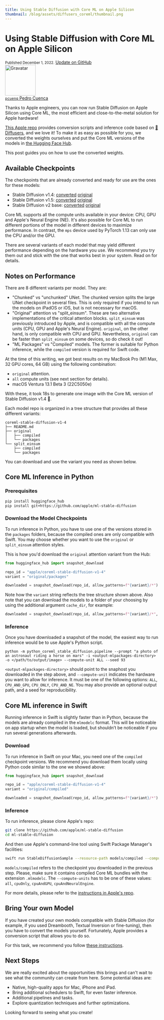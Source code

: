 ```yaml
---
title: Using Stable Diffusion with Core ML on Apple Silicon
thumbnail: /blog/assets/diffusers_coreml/thumbnail.png
---
```


<h1>
	Using Stable Diffusion with Core ML on Apple Silicon
</h1>

<div class="blog-metadata">
    <small>Published December 1, 2022.</small>
    <a target="_blank" class="btn no-underline text-sm mb-5 font-sans" href="https://github.com/huggingface/blog/blob/main/diffusers-coreml.md">
        Update on GitHub
    </a>
</div>

<div class="author-card">
	 <a href="/pcuenq">
        <img class="avatar avatar-user" src="https://avatars.githubusercontent.com/u/1177582?v=4" width="100" title="Gravatar">
        <div class="bfc">
            <code>pcuenq</code>
            <span class="fullname">Pedro Cuenca</span>
        </div>
    </a>
</div>

Thanks to Apple engineers, you can now run Stable Diffusion on Apple Silicon using Core ML, the most efficient and close-to-the-metal solution for Apple hardware!

[This Apple repo](https://github.com/apple/ml-stable-diffusion) provides conversion scripts and inference code based on [🧨 Diffusers](https://github.com/huggingface/diffusers), and we love it! To make it as easy as possible for you, we converted the weights ourselves and put the Core ML versions of the models in [the Hugging Face Hub](https://hf.co/apple).

This post guides you on how to use the converted weights.

## Available Checkpoints

The checkpoints that are already converted and ready for use are the ones for these models:

- Stable Diffusion v1.4: [converted](https://hf.co/apple/coreml-stable-diffusion-v1-4) [original](https://hf.co/CompVis/stable-diffusion-v1-4)
- Stable Diffusion v1.5: [converted](https://hf.co/apple/coreml-stable-diffusion-v1-5) [original](https://hf.co/runwayml/stable-diffusion-v1-5)
- Stable Diffusion v2 base: [converted](https://hf.co/apple/coreml-stable-diffusion-v2-base) [original](https://huggingface.co/stabilityai/stable-diffusion-2-base)

Core ML supports all the compute units available in your device: CPU, GPU and Apple's Neural Engine (NE). It's also possible for Core ML to run different portions of the model in different devices to maximize performance. In contrast, the `mps` device used by PyTorch 1.13 can only use the CPU and/or the GPU. 

There are several variants of each model that may yield different performance depending on the hardware you use. We recommend you try them out and stick with the one that works best in your system. Read on for details.

## Notes on Performance

There are 8 different variants per model. They are:

- "Chunked" vs "unchunked" UNet. The chunked version splits the large UNet checkpoint in several files. This is only required if you intend to run the models on iPadOS or iOS, but is not necessary for macOS.
- "Original" attention vs "split_einsum". These are two alternative implementations of the critical attention blocks. `split_einsum` was previously introduced by Apple, and is compatible with all the compute units (CPU, GPU and Apple's Neural Engine). `original`, on the other hand, is only compatible with CPU and GPU. Nevertheless, `original` can be faster than `split_einsum` on some devices, so do check it out!
- "ML Packages" vs "Compiled" models. The former is suitable for Python inference, while the `compiled` version is required for Swift code.

At the time of this writing, we got best results on my MacBook Pro (M1 Max, 32 GPU cores, 64 GB) using the following combination:

- `original` attention.
- `all` compute units (see next section for details).
- macOS Ventura 13.1 Beta 3 (22C5050e)

With these, it took 18s to generate one image with the Core ML version of Stable Diffusion v1.4 🤯.

Each model repo is organized in a tree structure that provides all these different variants:

```
coreml-stable-diffusion-v1-4
├── README.md
├── original
│   ├── compiled
│   └── packages
└── split_einsum
    ├── compiled
    └── packages
```

You can download and use the variant you need as shown below.

## Core ML Inference in Python

### Prerequisites

```bash
pip install huggingface_hub
pip install git+https://github.com/apple/ml-stable-diffusion
```

### Download the Model Checkpoints

To run inference in Python, you have to use one of the versions stored in the `packages` folders, because the compiled ones are only compatible with Swift. You may choose whether you want to use the `original` or `split_einsum` attention styles.

This is how you'd download the `original` attention variant from the Hub:

```Python
from huggingface_hub import snapshot_download

repo_id = "apple/coreml-stable-diffusion-v1-4"
variant = "original/packages"

downloaded = snapshot_download(repo_id, allow_patterns=f"{variant}/*")
```

Note how the `variant` string reflects the tree structure shown above. Also note that you can download the models to a folder of your choosing by using the additional argument `cache_dir`, for example:

```Python
downloaded = snapshot_download(repo_id, allow_patterns=f"{variant}/*", cache_dir="./models")
```

### Inference

Once you have downloaded a snapshot of the model, the easiest way to run inference would be to use Apple's Python script.

```shell
python -m python_coreml_stable_diffusion.pipeline --prompt "a photo of an astronaut riding a horse on mars" -i <output-mlpackages-directory> -o </path/to/output/image> --compute-unit ALL --seed 93
```

`<output-mlpackages-directory>` should point to the snaphost you downloaded in the step above, and `--compute-unit` indicates the hardware you want to allow for inference. It must be one of the following options: `ALL`, `CPU_AND_GPU`, `CPU_ONLY`, `CPU_AND_NE`. You may also provide an optional output path, and a seed for reproducibility.

## Core ML inference in Swift

Running inference in Swift is slightly faster than in Python, because the models are already compiled in the `mlmodelc` format. This will be noticeable on app startup when the model is loaded, but shouldn’t be noticeable if you run several generations afterwards.

### Download

To run inference in Swift on your Mac, you need one of the `compiled` checkpoint versions. We recommend you download them locally using Python code similar to the one we showed above:

```Python
from huggingface_hub import snapshot_download

repo_id = "apple/coreml-stable-diffusion-v1-4"
variant = "original/compiled"

downloaded = snapshot_download(repo_id, allow_patterns=f"{variant}/*")
```

### Inference

To run inference, please clone Apple's repo:

```bash
git clone https://github.com/apple/ml-stable-diffusion
cd ml-stable-diffusion
```

And then use Apple's command-line tool using Swift Package Manager's facilities:

```bash
swift run StableDiffusionSample --resource-path models/compiled --compute-units all "a photo of an astronaut riding a horse on mars"
```

`models/compiled` refers to the checkpoint you downloaded in the previous step. Please, make sure it contains compiled Core ML bundles with the extension `.mlmodelc`. The `--compute-units` has to be one of these values: `all`, `cpuOnly`, `cpuAndGPU`, `cpuAndNeuralEngine`.

For more details, please refer to the [instructions in Apple's repo](https://github.com/apple/ml-stable-diffusion).

## Bring Your own Model

If you have created your own models compatible with Stable Diffusion (for example, if you used Dreambooth, Textual Inversion or fine-tuning), then you have to convert the models yourself. Fortunately, Apple provides a conversion script that allows you to do so.

For this task, we recommend you follow [these instructions](https://github.com/apple/ml-stable-diffusion#converting-models-to-coreml).

## Next Steps

We are really excited about the opportunities this brings and can't wait to see what the community can create from here. Some potential ideas are:

- Native, high-quality apps for Mac, iPhone and iPad.
- Bring additional schedulers to Swift, for even faster inference.
- Additional pipelines and tasks.
- Explore quantization techniques and further optimizations.

Looking forward to seeing what you create!
